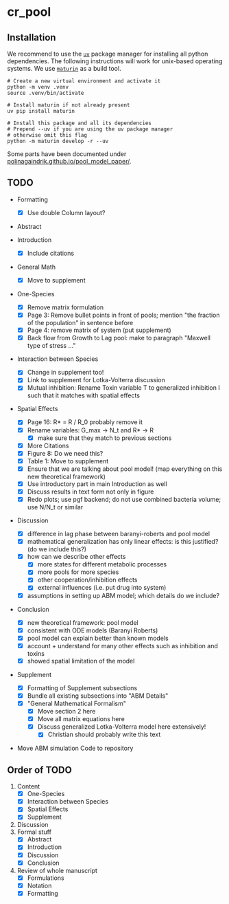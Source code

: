 

# cr_pool

## Installation
We recommend to use the [`uv`](https://github.com/astral-sh/uv) package manager for installing all
python dependencies.
The following instructions will work for unix-based operating systems.
We use [`maturin`](https://github.com/PyO3/maturin) as a build tool.

```
# Create a new virtual environment and activate it
python -m venv .venv
source .venv/bin/activate

# Install maturin if not already present
uv pip install maturin

# Install this package and all its dependencies
# Prepend --uv if you are using the uv package manager
# otherwise omit this flag
python -m maturin develop -r --uv
```

Some parts have been documented under
[polinagaindrik.github.io/pool_model_paper/](https://polinagaindrik.github.io/pool_model_paper/).

## TODO

- Formatting
    - [x] Use double Column layout?

-  Abstract

-  Introduction
    - [x] Include citations

-  General Math
    - [x] Move to supplement

-  One-Species
    - [x] Remove matrix formulation
    - [x] Page 3: Remove bullet points in front of pools; mention "the fraction of the population" in
      sentence before
    - [x] Page 4: remove matrix of system (put supplement)
    - [x] Back flow from Growth to Lag pool: make to paragraph "Maxwell type of stress ..."

-  Interaction between Species
    - [x] Change in supplement too!
    - [x] Link to supplement for Lotka-Volterra discussion
    - [x] Mutual inhibition: Rename Toxin variable T to generalized inhibition I such that it matches
      with spatial effects

-  Spatial Effects
    - [x] Page 16: R* = R / R_0 probably remove it
    - [x] Rename variables: G_max -> N_t and R* -> R
        - [x] make sure that they match to previous sections
    - [x] More Citations
    - [x] Figure 8: Do we need this?
    - [x] Table 1: Move to supplement
    - [x] Ensure that we are talking about pool model! (map everything on this new theoretical framework)
    - [x] Use introductory part in main Introduction as well
    - [x] Discuss results in text form not only in figure
    - [x] Redo plots; use pgf backend; do not use combined bacteria volume; use N/N_t or similar

-  Discussion
    - [x] difference in lag phase between baranyi-roberts and pool model
    - [x] mathematical generalization has only linear effects: is this justified? (do we include this?)
    - [x] how can we describe other effects
        - [x] more states for different metabolic processes
        - [x] more pools for more species
        - [x] other cooperation/inhibition effects
        - [x] external influences (i.e. put drug into system)
    - [x] assumptions in setting up ABM model; which details do we include?

-  Conclusion
    - [x] new theoretical framework: pool model
    - [x] consistent with ODE models (Baranyi Roberts)
    - [x] pool model can explain better than known models
    - [x] account + understand for many other effects such as inhibition and toxins
    - [x] showed spatial limitation of the model

-  Supplement
    - [x] Formatting of Supplement subsections
    - [x] Bundle all existing subsections into "ABM Details"
    - [x] "General Mathematical Formalism"
        - [x] Move section 2 here
        - [x] Move all matrix equations here
        - [x] Discuss generalized Lotka-Volterra model here extensively!
            - [x] Christian should probably write this text

- Move ABM simulation Code to repository

## Order of TODO
1. Content
    - [x] One-Species
    - [x] Interaction between Species
    - [x] Spatial Effects
    - [x] Supplement
2. Discussion
3. Formal stuff
    - [x] Abstract
    - [x] Introduction
    - [x] Discussion
    - [x] Conclusion
4. Review of whole manuscript
    - [x] Formulations
    - [x] Notation
    - [x] Formatting
